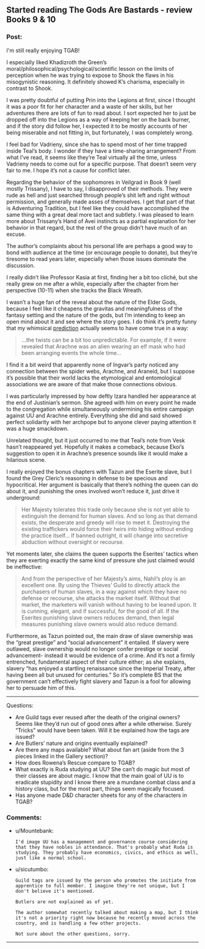 ## Started reading The Gods Are Bastards - review Books 9 & 10

### Post:

I'm still really enjoying TGAB!

I especially liked Khadizroth the Green’s moral/philosophical/psychological/scientific lesson on the limits of perception when he was trying to expose to Shook the flaws in his misogynistic reasoning. It definitely showed K’s charisma, especially in contrast to Shook.

I was pretty doubtful of putting Prin into the Legions at first, since I thought it was a poor fit for her character and a waste of her skills, but her adventures there are lots of fun to read about. I sort expected her to just be dropped off into the Legions as a way of keeping her on the back burner, and if the story did follow her, I expected it to be mostly accounts of her being miserable and not fitting in, but fortunately, I was completely wrong.	

I feel bad for Vadrieny, since she has to spend most of her time trapped inside Teal’s body. I wonder if they have a time-sharing arrangement? From what I’ve read, it seems like they’re Teal virtually all the time, unless Vadrieny needs to come out for a specific purpose. That doesn’t seem very fair to me. I hope it’s not a cause for conflict later. 

Regarding the behavior of the sophomores in Veilgrad in Book 9 (well mostly Trissany), I have to say, I disapproved of their methods. They were rude as hell and just searched through people’s shit left and right without permission, and generally made asses of themselves. I get that part of that is Adventuring Tradition, but I feel like they could have accomplished the same thing with a great deal more tact and subtlety. I was pleased to learn more about Trissany’s Hand of Avei instincts as a partial explanation for her behavior in that regard, but the rest of the group didn’t have much of an excuse.

The author’s complaints about his personal life are perhaps a good way to bond with audience at the time (or encourage people to donate), but they’re tiresome to read years later, especially when those issues dominate the discussion.

I really didn’t like Professor Kasia at first, finding her a bit too cliché, but she really grew on me after a while, especially after the chapter from her perspective (10-11) when she tracks the Black Wreath.

I wasn’t a huge fan of the reveal about the nature of the Elder Gods, because I feel like it cheapens the gravitas and meaningfulness of the fantasy setting and the nature of the gods, but I’m intending to keep an open mind about it and see where the story goes. I do think it’s pretty funny that my whimsical [prediction](https://www.reddit.com/r/rational/comments/91p1y8/started_reading_the_gods_are_bastards_initial/e30o9ke/) actually seems to have come true in a way:
>...the twists can be a bit too unpredictable. For example, if it were revealed that Arachne was an alien wearing an elf mask who had been arranging events the whole time...

I find it a bit weird that apparently none of Ingvar’s party noticed any connection between the spider webs, Arachne, and Araneid, but I suppose it’s possible that their world lacks the etymological and entomological associations we are aware of that make those connections obvious.

I was particularly impressed by how deftly Izara handled her appearance at the end of Justinian’s sermon. She agreed with him on every point he made to the congregation while simultaneously undermining his entire campaign against UU and Arachne entirely. Everything she did and said showed perfect solidarity with her archpope but to anyone clever paying attention it was a huge smackdown. 

Unrelated thought, but it just occurred to me that Teal’s note from Vesk hasn’t reappeared yet. Hopefully it makes a comeback, because Ekoi’s suggestion to open it in Arachne’s presence sounds like it would make a hilarious scene.

I really enjoyed the bonus chapters with Tazun and the Eserite slave, but I found the Grey Cleric’s reasoning in defense to be specious and hypocritical. Her argument is basically that there’s nothing the queen can do about it, and punishing the ones involved won’t reduce it, just drive it underground:
>Her Majesty tolerates this trade only because she is not yet able to extinguish the demand for human slaves. And so long as that demand exists, the desperate and greedy will rise to meet it. Destroying the existing traffickers would force their heirs into hiding without ending the practice itself... If banned outright, it will change into secretive abduction without oversight or recourse.

Yet moments later, she claims the queen supports the Eserites’ tactics when they are exerting exactly the same kind of pressure she just claimed would be ineffective:
>And from the perspective of her Majesty’s aims, Nahil’s ploy is an excellent one. By using the Thieves’ Guild to directly attack the purchasers of human slaves, in a way against which they have no defense or recourse, she attacks the market itself. Without that market, the marketers will vanish without having to be leaned upon. It is cunning, elegant, and if successful, for the good of all.
If the Eserites punishing slave owners reduces demand, then legal measures punishing slave owners would also reduce demand.

Furthermore, as Tazun pointed out, the main draw of slave ownership was the “great prestige” and “social advancement” it entailed. If slavery were outlawed, slave ownership would no longer confer prestige or social advancement- instead it would be evidence of a crime. And it’s not a firmly entrenched, fundamental aspect of their culture either; as she explains, slavery “has enjoyed a startling renaissance since the Imperial Treaty, after having been all but unused for centuries.” So it’s complete BS that the government can’t effectively fight slavery and Tazun is a fool for allowing her to persuade him of this.
***
Questions:

- Are Guild tags ever reused after the death of the original owners? Seems like they’d run out of good ones after a while otherwise. Surely “Tricks” would have been taken. Will it be explained how the tags are issued?
- Are Butlers’ nature and origins eventually explained?
- Are there any maps available? What about fan art (aside from the 3 pieces linked in the Gallery section)?
- How does Rowena’s Rescue compare to TGAB?
- What exactly is Ruda studying at UU? She can’t do magic but most of their classes are about magic. I know that the main goal of UU is to eradicate stupidity and I know there are a mundane combat class and a history class, but for the most part, things seem magically focused. 
- Has anyone made D&D character sheets for any of the characters in TGAB? 



### Comments:

- u/Mountebank:
  ```
  I'd image UU has a management and governance course considering that they have nobles in attendance. That's probably what Ruda is studying. They probably have economics, civics, and ethics as well, just like a normal school.
  ```

- u/sicutumbo:
  ```
  Guild tags are issued by the person who promotes the initiate from apprentice to full member. I imagine they're not unique, but I don't believe it's mentioned.

  Butlers are not explained as of yet. 

  The author somewhat recently talked about making a map, but I think it's not a priority right now because he recently moved across the country, and is handling a few other projects.

  Not sure about the other questions, sorry.
  ```

---

